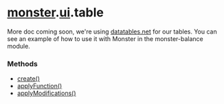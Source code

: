 # [monster][monster].[ui][ui].table
More doc coming soon, we're using [datatables.net](http://datatables.net/) for our tables. You can see an example of how to use it with Monster in the monster-balance module.

### Methods
* [create()][create]
* [applyFunction()][apply_function]
* [applyModifications()][apply_modifications]

[monster]: ../../monster.md
[ui]: ../ui.md

[create]: table/create().md
[apply_function]: table/applyFunction().md
[apply_modifications]: table/applyModifications().md